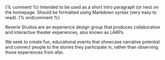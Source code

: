 {% comment %}
Intended to be used as a short intro paragraph (or two) on the homepage.
Should be formatted using Markdown syntax (very easy to read).
{% endcomment %}

Reverie Studios are an experience design group that produces collaborative and interactive theater experiences, also known as LARPs. 

We seek to create fun, educational events that showcase narrative potential and connect people to the stories they participate in, rather than observing those experiences from afar.